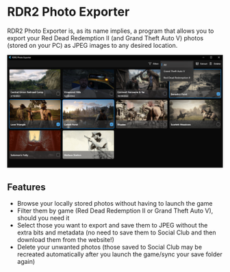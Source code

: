 # RDR2 Photo Exporter

RDR2 Photo Exporter is, as its name implies, a program that allows you to export your Red Dead Redemption II (and Grand Theft Auto V) photos (stored on your PC) as JPEG images to any desired location.

<img src="screenshots/rdr2_photo_exporter_2023_11_05.webp" />

## Features

- Browse your locally stored photos without having to launch the game
- Filter them by game (Red Dead Redemption II or Grand Theft Auto V), should you need it
- Select those you want to export and save them to JPEG without the extra bits and metadata (no need to save them to Social Club and then download them from the website!)
- Delete your unwanted photos (those saved to Social Club may be recreated automatically after you launch the game/sync your save folder again)
